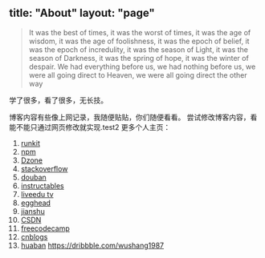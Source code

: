 title: "About"
layout: "page"
---

>It was the best of times, it was the worst of times, it was the age of wisdom, it was the age of foolishness, it was the epoch of belief, it was the epoch of incredulity, it was the season of Light, it was the season of Darkness, it was the spring of hope, it was the winter of despair. We had everything before us, we had nothing before us, we were all going direct to Heaven, we were all going direct the other way


学了很多，看了很多，无长技。

博客内容有些像上网记录，我随便贴贴，你们随便看看。
尝试修改博客内容，看能不能只通过网页修改就实现.test2
更多个人主页：

1. [runkit](https://runkit.com/wushang1987)
2. [npm](https://www.npmjs.com/~wushang1987)
3. [Dzone](https://dzone.com/users/2948081/wushang1987.html)
4. [stackoverflow](https://stackoverflow.com/users/3145020/wushang?tab=profile)
5. [douban](https://www.douban.com/people/81399249/)
6. [instructables](https://www.instructables.com/member/wushang1987/)
7. [liveedu tv](https://www.liveedu.tv/wushang1987/profile/)
8. [egghead](https://egghead.io/users/188769)
9. [jianshu](http://www.jianshu.com/u/e5a57e9ee81a)
10. [CSDN](http://blog.csdn.net/wushang1987)
11. [freecodecamp](https://www.freecodecamp.com/wushang1987)
12. [cnblogs](http://www.cnblogs.com/brucehao/)
13. [huaban](http://huaban.com/wwd-1987/)
https://dribbble.com/wushang1987
